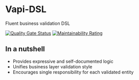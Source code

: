 # Vapi-DSL
Fluent business validation DSL

[![Quality Gate Status](https://sonarcloud.io/api/project_badges/measure?project=IMustBeMad_Vapi-DSL&metric=alert_status)](https://sonarcloud.io/dashboard?id=IMustBeMad_Vapi-DSL)
[![Maintainability Rating](https://sonarcloud.io/api/project_badges/measure?project=IMustBeMad_Vapi-DSL&metric=sqale_rating)](https://sonarcloud.io/dashboard?id=IMustBeMad_Vapi-DSL)

## In a nutshell
* Provides expressive and self-documented logic
* Unifies business layer validation style
* Encourages single responsibility for each validated entity
